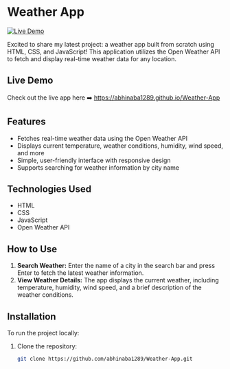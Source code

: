 # Weather App

[![Live Demo](https://img.shields.io/badge/Live%20Demo-Weather%20App-blue)](https://abhinaba1289.github.io/Weather-App/)

Excited to share my latest project: a weather app built from scratch using HTML, CSS, and JavaScript! This application utilizes the Open Weather API to fetch and display real-time weather data for any location.

## Live Demo

Check out the live app here ➡️ https://abhinaba1289.github.io/Weather-App

## Features

- Fetches real-time weather data using the Open Weather API
- Displays current temperature, weather conditions, humidity, wind speed, and more
- Simple, user-friendly interface with responsive design
- Supports searching for weather information by city name

## Technologies Used

- HTML
- CSS
- JavaScript
- Open Weather API

## How to Use

1. **Search Weather:** Enter the name of a city in the search bar and press Enter to fetch the latest weather information.
2. **View Weather Details:** The app displays the current weather, including temperature, humidity, wind speed, and a brief description of the weather conditions.

## Installation

To run the project locally:

1. Clone the repository:
   ```bash
   git clone https://github.com/abhinaba1289/Weather-App.git
